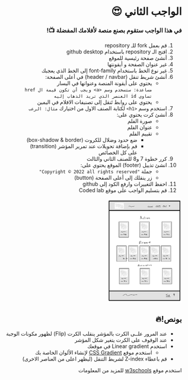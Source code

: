 <div dir=rtl> 

  <h1> الواجب الثاني 😍 </h1>
  <h3>في هذا الواجب ستقوم بصنع منصة لأفلامك المفضلة 📺!</h3>
 
1) قم بعمل fork للـ repository
2) افتح الـ repository باستخدام github desktop
3) أنشئ صفحة رئيسية للموقع
4) غير عنوان الصفحة و أيقونتها
5) غير نوع الخط باستخدام font-family إلى الخط الذي يعجبك
6) أنشئ شريط تنقل (header / navbar) في أعلى الصفحة: 
    - يحتوي على أيقونة المنصة وعنوانها في اليسار
      <br> `مساعدة: ستسخدم وسم <a> ويجب أن تكون قيمة ال href تساوي id العنصر الذي تريد الذهاب إليه`
    - يحتوي على روابط تَنقل إلى تصنيفات الافلام في اليمين
7) استخدم وسم `<h1>` لكتابة الصنف الاول من اختيارك `مثال: الرعب`
8) أنشئ كرت يحتوي على:
    - صورة الفلم
    - عنوان الفلم
    - تقييم الفلم
      - ضع حدود وضلال للكروت (box-shadow & border)
      - قم بإضافة تحويلات عند تمرير المؤشر (transition) على كل الخصائص
 9) كرر خطوة 7 و8 للصنف الثاني والثالث
10) انشئ تذييل (footer)  الموقع يحتوي على: <br> 
    - جملة `"Copyright © 2022 all rights reserved"`
    - زر ينقلك إلى أعلى الصفحة (button)
11) احفظ التغييرات وارفع الكود إلى github
12) قم بتسليم الواجب على موقع Coded lab
<img src="./wireframe.png" alt="wireframe" width="200"/>

## بونص!🔥

* عند المرور علــى الكرت بالمؤشر ينقلب الكرت (Flip) لظهور مكونات الوجبة
* عند الوقوف على الكرت يتغير شكل المؤشر 
* استخدم Linear gradient في موقعك
  - استخدم موقع <a href="https://cssgradient.io">CSS Gradient</a> لإنشاء الألوان الخاصة بك
* قم باعطاء Z-index لشريط التنقل  (ليظهر اعلى من العناصر الاخرى) 

استخدم موقع <a href="https://www.w3schools.com/">w3schools</a> للمزيد من المعلومات
</div>

